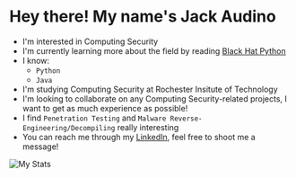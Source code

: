 # Hey there! My name's Jack Audino
  - I'm interested in Computing Security
  - I'm currently learning more about the field by reading [Black Hat Python](https://www.amazon.com/Black-Hat-Python-Programming-Pentesters/dp/1593275900)
  - I know:
    - ```Python```
    - ```Java```
  - I'm studying Computing Security at Rochester Insitute of Technology
  - I'm looking to collaborate on any Computing Security-related projects, I want to get as much experience as possible!
  - I find ```Penetration Testing``` and ```Malware Reverse-Engineering/Decompiling``` really interesting
  - You can reach me through my [LinkedIn](https://www.linkedin.com/in/jack-audino), feel free to shoot me a message!

![My Stats](https://github-readme-stats.vercel.app/api?username=jack-audino&theme=tokyonight&show_icons=true&cache_seconds=10000)

